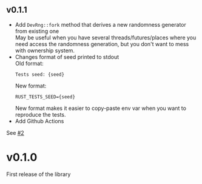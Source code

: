 ## v0.1.1
* Add `DevRng::fork` method that derives a new randomness generator from existing one \
  May be useful when you have several threads/futures/places where you need access the randomness
  generation, but you don't want to mess with ownership system.
* Changes format of seed printed to stdout \
  Old format:
  ```text
  Tests seed: {seed}
  ```
  New format:
  ```text
  RUST_TESTS_SEED={seed}
  ```
  New format makes it easier to copy-paste env var when you want to reproduce the tests.
* Add Github Actions

See [#2](https://github.com/survived/rand_dev/pull/2)

# v0.1.0
First release of the library

